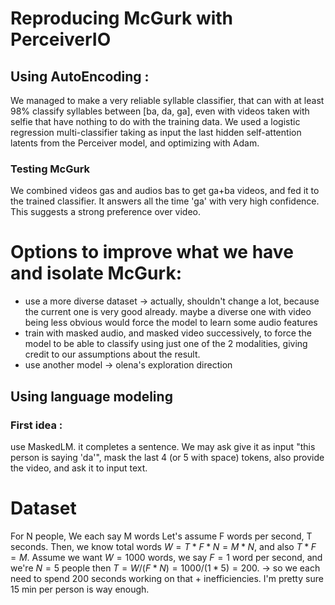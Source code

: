# Reproducing McGurk with PerceiverIO
## Using AutoEncoding :
We managed to make a very reliable syllable classifier, that can with at least 98% classify syllables between [ba, da, ga], even with videos taken with selfie that have nothing to do with the training data.
We used a logistic regression multi-classifier taking as input the last hidden self-attention latents from the Perceiver model, and optimizing with Adam.
### Testing McGurk
We combined videos gas and audios bas to get ga+ba videos, and fed it to the trained classifier. It answers all the time 'ga' with very high confidence. This suggests a strong preference over video.

# Options to improve what we have and isolate McGurk:
* use a more diverse dataset -> actually, shouldn't change a lot, because the current one is very good already. maybe a diverse one with video being less obvious would force the model to learn some audio features
* train with masked audio, and masked video successively, to force the model to be able to classify using just one of the 2 modalities, giving credit to our assumptions about the result.
* use another model -> olena's exploration direction

## Using language modeling
### First idea : 
use MaskedLM. it completes a sentence. We may ask give it as input "this person is saying 'da'", mask the last 4 (or 5 with space) tokens, also provide the video, and ask it to input text.


# Dataset
For N people,
We each say M words
Let's assume F words per second, T seconds.
Then, we know total words $W = T * F * N = M * N$, and also $T * F = M$.
Assume we want $W = 1000$ words, we say $F = 1$ word per second, and we're $N = 5$ people
then $T = W / (F * N) = 1000 / (1 * 5) = 200$. -> so we each need to spend $200$ seconds working on that + inefficiencies.
I'm pretty sure 15 min per person is way enough.
